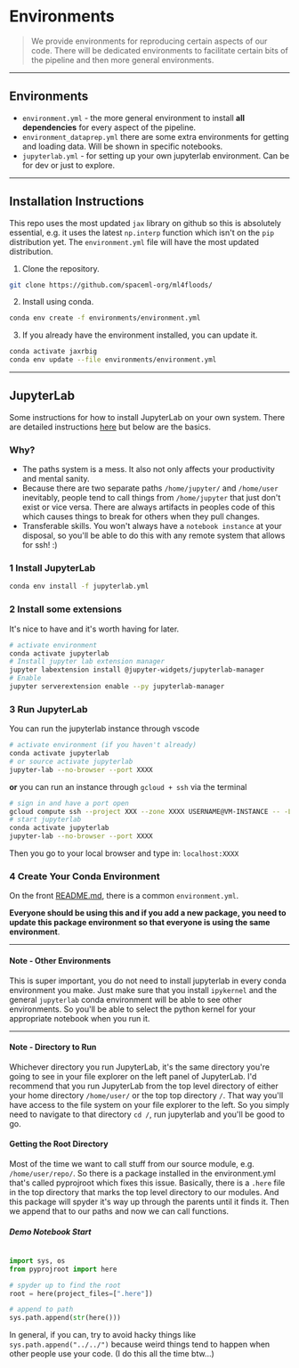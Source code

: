 # Environments

> We provide environments for reproducing certain aspects of our code. There will be dedicated environments to facilitate certain bits of the pipeline and then more general environments.

---
## Environments

* `environment.yml` - the more general environment to install **all dependencies** for every aspect of the pipeline.
* `environment_dataprep.yml` there are some extra environments for getting and loading data. Will be shown in specific notebooks.
* `jupyterlab.yml` - for setting up your own jupyterlab environment. Can be for dev or just to explore.

---
## Installation Instructions

This repo uses the most updated `jax` library on github so this is absolutely essential, e.g. it uses the latest `np.interp` function which isn't on the `pip` distribution yet. The `environment.yml` file will have the most updated distribution.

1. Clone the repository.

```bash
git clone https://github.com/spaceml-org/ml4floods/
```

2. Install using conda.

```bash
conda env create -f environments/environment.yml
```

3. If you already have the environment installed, you can update it.

```bash
conda activate jaxrbig
conda env update --file environments/environment.yml
```


---
## JupyterLab

Some instructions for how to install JupyterLab on your own system. There are detailed instructions [here](https://jejjohnson.github.io/research_journal/tutorials/remote_computing/vscode_jlab/) but below are the basics.

### Why?

* The paths system is a mess. It also not only affects your productivity and mental sanity.
* Because there are two separate paths `/home/jupyter/` and `/home/user` inevitably, people tend to call things from `/home/jupyter` that just don't exist or vice versa. There are always artifacts in peoples code of this which causes things to break for others when they pull changes.
* Transferable skills. You won't always have a `notebook instance` at your disposal, so you'll be able to do this with any remote system that allows for ssh! :)

### 1 Install JupyterLab

```bash
conda env install -f jupyterlab.yml
```

### 2 Install some extensions

It's nice to have and it's worth having for later.

```bash
# activate environment
conda activate jupyterlab
# Install jupyter lab extension manager
jupyter labextension install @jupyter-widgets/jupyterlab-manager
# Enable
jupyter serverextension enable --py jupyterlab-manager
```

### 3 Run JupyterLab

You can run the jupyterlab instance through vscode

```bash
# activate environment (if you haven't already)
conda activate jupyterlab
# or source activate jupyterlab
jupyter-lab --no-browser --port XXXX
```

**or** you can run an instance through `gcloud + ssh` via the terminal

```bash
# sign in and have a port open
gcloud compute ssh --project XXX --zone XXXX USERNAME@VM-INSTANCE -- -L XXXX:localhost:XXXX
# start jupyterlab
conda activate jupyterlab
jupyter-lab --no-browser --port XXXX
```

Then you go to your local browser and type in: `localhost:XXXX`

### 4 Create Your Conda Environment

On the front [README.md](../README.md), there is a common `environment.yml`.

**Everyone should be using this and if you add a new package, you need to update this package environment so that everyone is using the same environment**.

---

#### Note - Other Environments

This is super important, you do not need to install jupyterlab in every conda environment you make. Just make sure that you install `ipykernel` and the general `jupyterlab` conda environment will be able to see other environments. So you'll be able to select the python kernel for your appropriate notebook when you run it.

---

#### Note - Directory to Run

Whichever directory you run JupyterLab, it's the same directory you're going to see in your file explorer on the left panel of JupyterLab. I'd recommend that you run JupyterLab from the top level directory of either your home directory `/home/user/` or the top top directory `/`. That way you'll have access to the file system on your file explorer to the left. So you simply need to navigate to that directory `cd /`, run jupyterlab and you'll be good to go.

#### Getting the Root Directory


Most of the time we want to call stuff from our source module, e.g. `/home/user/repo/`. So there is a package installed in the environment.yml that's called pyprojroot which fixes this issue. Basically, there is a `.here` file in the top directory that marks the top level directory to our modules. And this package will spyder it's way up through the parents until it finds it. Then we append that to our paths and now we can call functions.


##### Demo Notebook Start


```python

import sys, os
from pyprojroot import here

# spyder up to find the root
root = here(project_files=[".here"])

# append to path
sys.path.append(str(here()))

```

In general, if you can, try to avoid hacky things like `sys.path.append("../../")` because weird things tend to happen when other people use your code. (I do this all the time btw...)